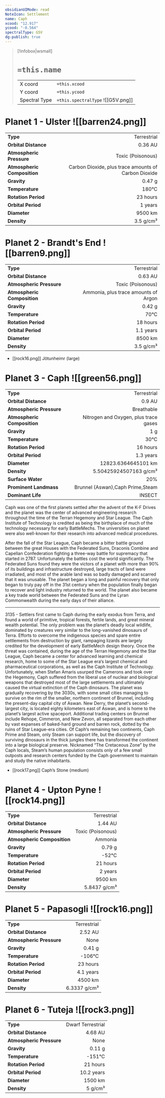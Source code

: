 ```yaml
---
obsidianUIMode: read
NoteIcon: Settlement
name: Caph
xcood: "12.917"
ycood: "-0.564"
spectralType: G5V
dg-publish: true
---
```

> [!infobox|wsmall]
> # `=this.name`
> | | |
> | - | - |
> | X coord | `=this.xcood` |
> | Y coord| `=this.ycood` |
> | Spectral Type | `=this.spectralType` ![[G5V.png]] |

# Planet 1 - Ulster ![[barren24.png]]
|                             |                           |
| --------------------------- | -------------------------:|
| **Type**                    |             Terrestrial |
| **Orbital Distance**        |   0.36 AU |
| **Atmospheric Pressure**    |       Toxic (Poisonous) |
| **Atmospheric Composition** |      Carbon Dioxide, plus trace amounts of Carbon Dioxide |
| **Gravity**                 |        0.47 g |
| **Temperature**             |    180°C |
| **Rotation Period**         |  23 hours |
| **Orbital Period** | 1 years |
| **Diameter**                |      9500 km | 
| **Density**                 |    3.5 g/cm³ |





# Planet 2 - Brandt's End ![[barren9.png]]
|                             |                           |
| --------------------------- | -------------------------:|
| **Type**                    |             Terrestrial |
| **Orbital Distance**        |   0.63 AU |
| **Atmospheric Pressure**    |       Toxic (Poisonous) |
| **Atmospheric Composition** |      Ammonia, plus trace amounts of Argon |
| **Gravity**                 |        0.42 g |
| **Temperature**             |    70°C |
| **Rotation Period**         |  18 hours |
| **Orbital Period** | 1.1 years |
| **Diameter**                |      8500 km | 
| **Density**                 |    3.5 g/cm³ |



- [[rock16.png]] Jötunheimr (large)

# Planet 3 - Caph ![[green56.png]]
|                             |                           |
| --------------------------- | -------------------------:|
| **Type**                    |             Terrestrial |
| **Orbital Distance**        |   0.9 AU |
| **Atmospheric Pressure**    |       Breathable |
| **Atmospheric Composition** |      Nitrogen and Oxygen, plus trace gases |
| **Gravity**                 |        1 g |
| **Temperature**             |    30°C |
| **Rotation Period**         |  16 hours |
| **Orbital Period** | 1.3 years |
| **Diameter**                |      12823.6364645101 km | 
| **Density**                 |    5.50425924507163 g/cm³ |
| **Surface Water**           |           20% | 
| **Prominent Landmass**      |         Brunnel (Aswan),Caph Prime,Steam | 
| **Dominant Life**           |         INSECT |

Caph was one of the first planets settled after the advent of the K-F Drives and the planet was the center of advanced engineering research throughout the time of the Terran Hegemony and Star League. The Caph Institute of Technology is credited as being the birthplace of much of the technology necessary for early BattleMechs. The universities on planet were also well-known for their research into advanced medical procedures.

After the fall of the Star League, Caph became a bitter battle ground between the great Houses with the Federated Suns, Draconis Combine and Capellan Confederation fighting a three-way battle for supremacy that started in 2787. Unfortunately the battles cost the world significantly. The Federated Suns found they were the victors of a planet with more than 90% of its buildings and infrastructure destroyed, large tracts of land were irradiated, and most of the arable land was so badly damaged and scarred that it was unusable. The planet began a long and painful recovery that only began to truly pay off in the 31st century when the population finally began to recover and light industry returned to the world. The planet also became a key trade world between the Federated Suns and the Lyran Commonwealth during the early days of their alliance.

---

3135 - Settlers first came to Caph during the early exodus from Terra, and found a world of primitive, tropical forests, fertile lands, and great mineral wealth potential. The only problem was the planet‘s deadly local wildlife, dominated by creatures very similar to the long-vanished dinosaurs of Terra. Efforts to overcome the indigenous species and spare entire settlements from destruction by giant, rampaging lizards are largely credited for the development of early BattleMech design theory. Once the threat was contained, during the age of the Terran Hegemony and the Star League, Caph became a center for advanced learning and chemical research, home to some of the Star League era‘s largest chemical and pharmaceutical corporations, as well as the Caph Institute of Technology. Unfortunately, when Stefan Amaris usurped the Camerons and took over the Hegemony, Caph suffered from the liberal use of nuclear and biological weapons that destroyed most of the large settlements and ultimately caused the virtual extinction of the Caph dinosaurs. The planet was gradually recovering by the 3030s, with some small cities managing to survive on the rim of the smaller, northern continent of Brunnel, including the present-day capital city of Aswan. New Derry, the planet‘s second-largest city, is located eighty kilometers east of Aswan, and is home to the planet‘s largest active spaceport. Additional trading centers on Brunnel include Rehope, Cimmeron, and New Zevon, all separated from each other by vast expanses of baked-hard ground and barren rock, dotted by the ruins of Star League-era cities. Of Caph‘s remaining two continents, Caph Prime and Steam, only Steam can support life, but the discovery of surviving dinosaurs in the thick jungles there has transformed the continent into a large biological preserve. Nicknamed “The Cretaceous Zone” by the Caph locals, Steam‘s human population consists only of a few small outposts and research centers funded by the Caph government to maintain and study the native inhabitants.

- [[rock17.png]] Caph’s Stone (medium)

# Planet 4 - Upton Pyne ![[rock14.png]]
|                             |                           |
| --------------------------- | -------------------------:|
| **Type**                    |             Terrestrial |
| **Orbital Distance**        |   1.44 AU |
| **Atmospheric Pressure**    |       Toxic (Poisonous) |
| **Atmospheric Composition** |      Ammonia |
| **Gravity**                 |        0.79 g |
| **Temperature**             |    -52°C |
| **Rotation Period**         |  21 hours |
| **Orbital Period** | 2 years |
| **Diameter**                |      9500 km | 
| **Density**                 |    5.8437 g/cm³ |





# Planet 5 - Papasogli ![[rock16.png]]
|                             |                           |
| --------------------------- | -------------------------:|
| **Type**                    |             Terrestrial |
| **Orbital Distance**        |   2.52 AU |
| **Atmospheric Pressure**    |       None |
| **Gravity**                 |        0.41 g |
| **Temperature**             |    -106°C |
| **Rotation Period**         |  23 hours |
| **Orbital Period** | 4.1 years |
| **Diameter**                |      4500 km | 
| **Density**                 |    6.3337 g/cm³ |





# Planet 6 - Tuteja ![[rock3.png]]
|                             |                           |
| --------------------------- | -------------------------:|
| **Type**                    |             Dwarf Terrestrial |
| **Orbital Distance**        |   4.68 AU |
| **Atmospheric Pressure**    |       None |
| **Gravity**                 |        0.11 g |
| **Temperature**             |    -151°C |
| **Rotation Period**         |  21 hours |
| **Orbital Period** | 10.2 years |
| **Diameter**                |      1500 km | 
| **Density**                 |    5 g/cm³ |





